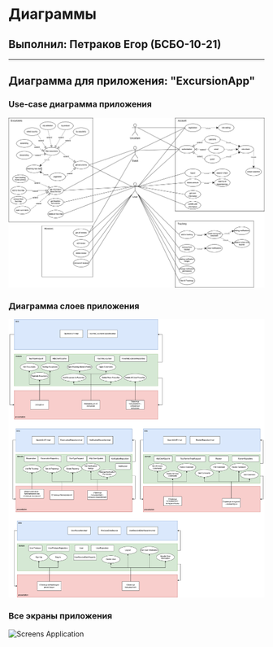 # Диаграммы

## Выполнил: Петраков Егор (БСБО-10-21)
---

## Диаграмма для приложения: "ExcursionApp"

### Use-case диаграмма приложения

![Use-Case Diagram](./diagrams_excursion_app/use-case-diagram.drawio.png)

### Диаграмма слоев приложения

![Application Layers Diagram](./diagrams_excursion_app/application-layer-diagram.drawio.png)


### Все экраны приложения

![Screens Application](./screens_images/Screens.png)